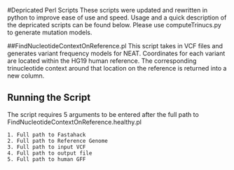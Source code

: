 #Depricated Perl Scripts
These scripts were updated and rewritten in python to improve ease of use and speed. Usage and a quick description of the depricated scripts can be found below. Please use computeTrinucs.py to generate mutation models.

##FindNucleotideContextOnReference.pl
This script takes in VCF files and generates variant frequency models for NEAT. Coordinates for each variant are located within the HG19 human reference. The corresponding trinucleotide context around that location on the reference is returned into a new column.

## Running the Script
The script requires 5 arguments to be entered after the full path to FindNucleotideContextOnReference.healthy.pl

```
1. Full path to Fastahack
2. Full path to Reference Genome
3. Full path to input VCF
4. Full path to output file
5. Full path to human GFF
```
